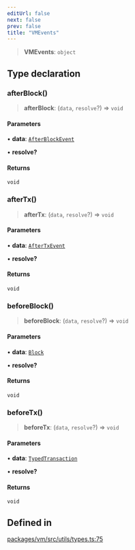 ```yaml
---
editUrl: false
next: false
prev: false
title: "VMEvents"
---
```


> **VMEvents**: `object`

## Type declaration

### afterBlock()

> **afterBlock**: (`data`, `resolve`?) => `void`

#### Parameters

• **data**: [`AfterBlockEvent`](/reference/tevm/vm/interfaces/afterblockevent/)

• **resolve?**

#### Returns

`void`

### afterTx()

> **afterTx**: (`data`, `resolve`?) => `void`

#### Parameters

• **data**: [`AfterTxEvent`](/reference/tevm/vm/interfaces/aftertxevent/)

• **resolve?**

#### Returns

`void`

### beforeBlock()

> **beforeBlock**: (`data`, `resolve`?) => `void`

#### Parameters

• **data**: [`Block`](/reference/tevm/block/classes/block/)

• **resolve?**

#### Returns

`void`

### beforeTx()

> **beforeTx**: (`data`, `resolve`?) => `void`

#### Parameters

• **data**: [`TypedTransaction`](/reference/tevm/tx/type-aliases/typedtransaction/)

• **resolve?**

#### Returns

`void`

## Defined in

[packages/vm/src/utils/types.ts:75](https://github.com/evmts/tevm-monorepo/blob/main/packages/vm/src/utils/types.ts#L75)
